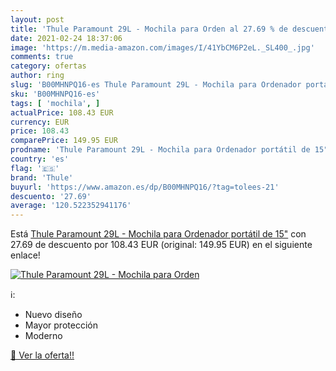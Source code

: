 ```yaml
---
layout: post
title: 'Thule Paramount 29L - Mochila para Orden al 27.69 % de descuento'
date: 2021-02-24 18:37:06
image: 'https://m.media-amazon.com/images/I/41YbCM6P2eL._SL400_.jpg'
comments: true
category: ofertas
author: ring
slug: 'B00MHNPQ16-es Thule Paramount 29L - Mochila para Ordenador portátil de 15"'
sku: 'B00MHNPQ16-es'
tags: [ 'mochila', ]
actualPrice: 108.43 EUR
currency: EUR
price: 108.43
comparePrice: 149.95 EUR
prodname: 'Thule Paramount 29L - Mochila para Ordenador portátil de 15"'
country: 'es'
flag: '🇪🇸'
brand: 'Thule'
buyurl: 'https://www.amazon.es/dp/B00MHNPQ16/?tag=tolees-21'
descuento: '27.69'
average: '120.522352941176'
---
```


Está [Thule Paramount 29L - Mochila para Ordenador portátil de 15"](https://www.amazon.es/dp/B00MHNPQ16/?tag=tolees-21) con 27.69 de descuento por 108.43 EUR (original: 149.95 EUR) en el siguiente enlace!

[![Thule Paramount 29L - Mochila para Orden](https://m.media-amazon.com/images/I/41YbCM6P2eL._SL400_.jpg)](https://www.amazon.es/dp/B00MHNPQ16/?tag=tolees-21)

ℹ️:

- Nuevo diseño
- Mayor protección
- Moderno

[🛒 Ver la oferta!!](https://www.amazon.es/dp/B00MHNPQ16/?tag=tolees-21)
